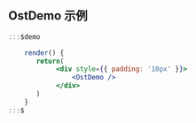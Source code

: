 ## OstDemo 示例

  
```jsx
:::$demo

    render() {
       return( 
            <div style={{ padding: '10px' }}>
                <OstDemo />
            </div>
       )
    }
:::$
```
